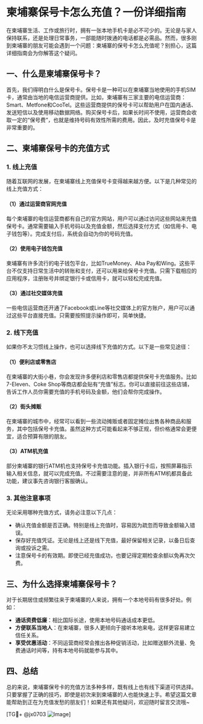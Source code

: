 # 柬埔寨保号卡怎么充值？一份详细指南

在柬埔寨生活、工作或旅行时，拥有一张本地手机卡是必不可少的。无论是与家人保持联系，还是处理日常事务，一部能随时拨通的电话都是必需品。然而，很多刚到柬埔寨的朋友可能会遇到一个问题：柬埔寨的保号卡怎么充值呢？别担心，这篇详细指南会为你解答这个疑问。

## 一、什么是柬埔寨保号卡？

首先，我们得明白什么是保号卡。保号卡是一种可以在柬埔寨当地使用的手机SIM卡，通常由当地的电信运营商提供。比如，柬埔寨有三家主要的电信运营商：Smart、Metfone和CooTel。这些运营商提供的保号卡可以帮助用户在国内通话、发送短信以及使用移动数据网络。购买保号卡后，如果长时间不使用，运营商会收取一定的“保号费”，也就是维持号码有效性所需的费用。因此，及时充值保号卡是非常重要的。

## 二、柬埔寨保号卡的充值方式

### 1. **线上充值**

随着互联网的发展，在柬埔寨线上充值保号卡变得越来越方便。以下是几种常见的线上充值方式：

#### （1）通过运营商官网充值
每个柬埔寨的电信运营商都有自己的官方网站，用户可以通过访问这些网站来充值保号卡。通常需要输入手机号码以及充值金额，然后选择支付方式（如信用卡、电子钱包等）。完成支付后，系统会自动为你的号码充值。

#### （2）使用电子钱包充值
柬埔寨有许多流行的电子钱包平台，比如TrueMoney、Aba Pay和Wing。这些平台不仅支持日常生活中的转账和支付，还可以用来给保号卡充值。只需下载相应的应用程序，注册账号并绑定银行卡或信用卡，就可以轻松完成充值。

#### （3）通过社交媒体充值
一些电信运营商还开通了Facebook或Line等社交媒体上的官方账户，用户可以通过这些平台直接充值。只需要按照提示操作即可，简单快捷。

### 2. **线下充值**

如果你不太习惯线上操作，也可以选择线下充值的方式。以下是一些常见途径：

#### （1）便利店或零售店
在柬埔寨的大街小巷，你会发现许多便利店和零售店都提供保号卡充值服务。比如7-Eleven、Coke Shop等商店都会贴有“充值”标志。你可以直接前往这些店铺，告诉工作人员你需要充值的手机号码及金额，他们会帮你完成操作。

#### （2）街头摊贩
在柬埔寨的城市中，经常可以看到一些流动摊贩或者固定摊位出售各种商品和服务，其中包括保号卡充值。虽然这种方式可能看起来不够正规，但价格通常会更便宜，适合预算有限的朋友。

#### （3）ATM机充值
部分柬埔寨的银行ATM机也支持保号卡充值功能。插入银行卡后，按照屏幕指示输入相关信息，就可以完成充值。不过需要注意的是，并非所有ATM机都具备此功能，建议事先咨询银行客服确认。

### 3. **其他注意事项**

无论采用哪种充值方式，请务必注意以下几点：
- 确认充值金额是否正确。特别是线上充值时，容易因为疏忽而导致金额输入错误。
- 保存好充值凭证。无论是线上还是线下充值，最好保留相关记录，以备日后查询或投诉之需。
- 注意保号卡的有效期。即使已经充值成功，也要记得定期检查余额以免再次欠费。

## 三、为什么选择柬埔寨保号卡？

对于长期居住或频繁往来于柬埔寨的人来说，拥有一个本地号码有很多好处。例如：
- **通话资费低廉**：相比国际长途，使用本地号码通话成本更低。
- **方便联系当地人**：在柬埔寨，很多人更倾向于接听本地来电，这样更容易建立信任关系。
- **享受优惠活动**：不同运营商经常会推出各种促销活动，比如赠送额外流量、免费通话时间等，持有本地号码就能参与其中。

## 四、总结

总的来说，柬埔寨保号卡的充值方法多种多样，既有线上也有线下渠道可供选择。只要掌握了正确的技巧，即使是初次来到柬埔寨的人也能快速上手。希望这篇文章能帮助到正在为充值发愁的朋友们！如果还有其他疑问，欢迎随时留言交流哦~

[TG💪+ @jx0703 ![Image](https://github.com/user-attachments/assets/dbca1d08-cadb-493c-b0ec-ad6f7a83f270)]